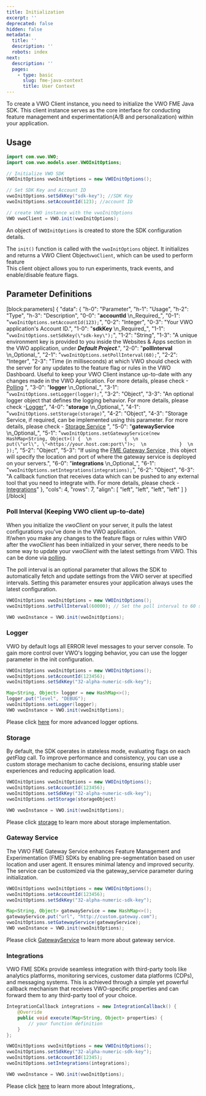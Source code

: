 ```yaml
---
title: Initialization
excerpt: ''
deprecated: false
hidden: false
metadata:
  title: ''
  description: ''
  robots: index
next:
  description: ''
  pages:
    - type: basic
      slug: fme-java-context
      title: User Context
---
```

To create a VWO Client instance, you need to initialize the VWO FME Java SDK. This client instance serves as the core interface for conducting feature management and experimentation(A/B and personalization) within your application.

## Usage

```java Java
import com.vwo.VWO;
import com.vwo.models.user.VWOInitOptions;

// Initialize VWO SDK
VWOInitOptions vwoInitOptions = new VWOInitOptions();

// Set SDK Key and Account ID
vwoInitOptions.setSdkKey("sdk-key"); //SDK Key
vwoInitOptions.setAccountId(123); //account ID

// create VWO instance with the vwoInitOptions
VWO vwoClient = VWO.init(vwoInitOptions);
```

An object of `VWOInitOptions` is created to store the SDK configuration details.

The `init()` function is called with the `vwoInitOptions` object. It initializes and returns a VWO Client Object`vwoClient`, which can be used to perform feature  
This client object allows you to run experiments, track events, and enable/disable feature flags.

## Parameter Definitions

[block:parameters]
{
  "data": {
    "h-0": "Parameter",
    "h-1": "Usage",
    "h-2": "Type",
    "h-3": "Description",
    "0-0": "**accountId**  \n_Required_",
    "0-1": "`vwoInitOptions.setAccountId(123);`",
    "0-2": "Integer",
    "0-3": "Your VWO application's Account ID.",
    "1-0": "**sdkKey**  \n_Required_",
    "1-1": "`vwoInitOptions.setSdkKey(\"sdk-key\");`",
    "1-2": "String",
    "1-3": "A unique environment key is provided to you inside the Websites & Apps section in the VWO application, under _**Default Project**_.",
    "2-0": "**pollInterval**  \n_Optional_",
    "2-1": "`vwoInitOptions.setPollInterval(60);`",
    "2-2": "Integer",
    "2-3": "Time (in milliseconds) at which VWO should check with the server for any updates to the feature flag or rules in the VWO Dashboard. Useful to keep your VWO Client instance up-to-date with any changes made in the VWO Application. For more details, please check -[Polling](https://developers.vwo.com/v2/docs/polling) ",
    "3-0": "**logger**  \n_Optional_",
    "3-1": "`vwoInitOptions.setLogger(logger);`",
    "3-2": "Object",
    "3-3": "An optional logger object that defines the logging behavior. For more details, please check -[Logger](https://developers.vwo.com/v2/docs/fme-java-logging)",
    "4-0": "**storage**  \n_Optional_",
    "4-1": "`vwoInitOptions.setStorage(storage)`",
    "4-2": "Object",
    "4-3": "Storage Service, if required, can be implemented using this parameter. For more details, please check - [Storage Service](https://developers.vwo.com/v2/docs/fme-java-storage) ",
    "5-0": "**gatewayService**  \n_Optional_",
    "5-1": "`vwoInitOptions.setGatewayService(new HashMap<String, Object>() {  \n            {  \n                put(\"url\", \"<https://your.host.com:port\")>;  \n            }  \n        });`",
    "5-2": "Object",
    "5-3": "If using the [FME Gateway Service](https://developers.vwo.com/v2/docs/gateway-service) , this object will specify the location and port of where the gateway service is deployed on your servers.",
    "6-0": "**integrations**  \n_Optional_",
    "6-1": "`vwoInitOptions.setIntegrations(integrations);`",
    "6-2": "Object",
    "6-3": "A callback function that receives data which can be pushed to any external tool that you need to integrate with. For more details, please check - [Integrations](https://developers.vwo.com/v2/docs/fme-java-integrations)"
  },
  "cols": 4,
  "rows": 7,
  "align": [
    "left",
    "left",
    "left",
    "left"
  ]
}
[/block]


### Poll Interval (Keeping VWO client up-to-date)

When you initialize the _vwoClient_ on your server, it pulls the latest configurations you've done in the VWO application.  
If/when you make any changes to the feature flags or rules within VWO after the _vwoClient_ has been initialized in your server, there needs to be some way to update your _vwoClient_ with the latest settings from VWO. This can be done via [polling](https://developers.vwo.com/v2/docs/polling).

The poll interval is an optional parameter that allows the SDK to automatically fetch and update settings from the VWO server at specified intervals. Setting this parameter ensures your application always uses the latest configuration.

```java
VWOInitOptions vwoInitOptions = new VWOInitOptions();
vwoInitOptions.setPollInterval(60000); // Set the poll interval to 60 seconds

VWO vwoInstance = VWO.init(vwoInitOptions);
```

### Logger

VWO by default logs all ERROR level messages to your server console. To gain more control over VWO's logging behavior, you can use the logger parameter in the init configuration.

```java
VWOInitOptions vwoInitOptions = new VWOInitOptions();
vwoInitOptions.setAccountId(123456);
vwoInitOptions.setSdkKey("32-alpha-numeric-sdk-key");

Map<String, Object> logger = new HashMap<>();
logger.put("level", "DEBUG");
vwoInitOptions.setLogger(logger);
VWO vwoInstance = VWO.init(vwoInitOptions);
```

Please click [here](https://developers.vwo.com/v2/docs/fme-java-logging) for more advanced logger options.

### Storage

By default, the SDK operates in stateless mode, evaluating flags on each _getFlag_ call. To improve performance and consistency, you can use a custom storage mechanism to cache decisions, ensuring stable user experiences and reducing application load.

```java
VWOInitOptions vwoInitOptions = new VWOInitOptions();
vwoInitOptions.setAccountId(123456);
vwoInitOptions.setSdkKey("32-alpha-numeric-sdk-key");
vwoInitOptions.setStorage(storageObject)

VWO vwoInstance = VWO.init(vwoInitOptions);
```

Please click [storage](https://developers.vwo.com/v2/docs/fme-java-storage)  to learn more about storage implementation.

### Gateway Service

The VWO FME Gateway Service enhances Feature Management and Experimentation (FME) SDKs by enabling pre-segmentation based on user location and user agent. It ensures minimal latency and improved security. The service can be customized via the gateway_service parameter during initialization.

```java
VWOInitOptions vwoInitOptions = new VWOInitOptions();
vwoInitOptions.setAccountId(123456);
vwoInitOptions.setSdkKey("32-alpha-numeric-sdk-key");

Map<String, Object> gatewayService = new HashMap<>();
gatewayService.put("url", "http://custom.gateway.com");
vwoInitOptions.setGatewayService(gatewayService);
VWO vwoInstance = VWO.init(vwoInitOptions);
```

Please click [GatewayService](https://developers.vwo.com/v2/docs/gateway-service)  to learn more about gateway service.

### Integrations

VWO FME SDKs provide seamless integration with third-party tools like analytics platforms, monitoring services, customer data platforms (CDPs), and messaging systems. This is achieved through a simple yet powerful callback mechanism that receives VWO-specific properties and can forward them to any third-party tool of your choice.

```java
IntegrationCallback integrations = new IntegrationCallback() {
    @Override
    public void execute(Map<String, Object> properties) {
        // your function definition 
    }
};

VWOInitOptions vwoInitOptions = new VWOInitOptions();
vwoInitOptions.setSdkKey("32-alpha-numeric-sdk-key");
vwoInitOptions.setAccountId(12345);
vwoInitOptions.setIntegrations(integrations);

VWO vwoInstance = VWO.init(vwoInitOptions);
```

Please click [here](https://developers.vwo.com/v2/docs/fme-java-integrations) to learn more about Integrations,.